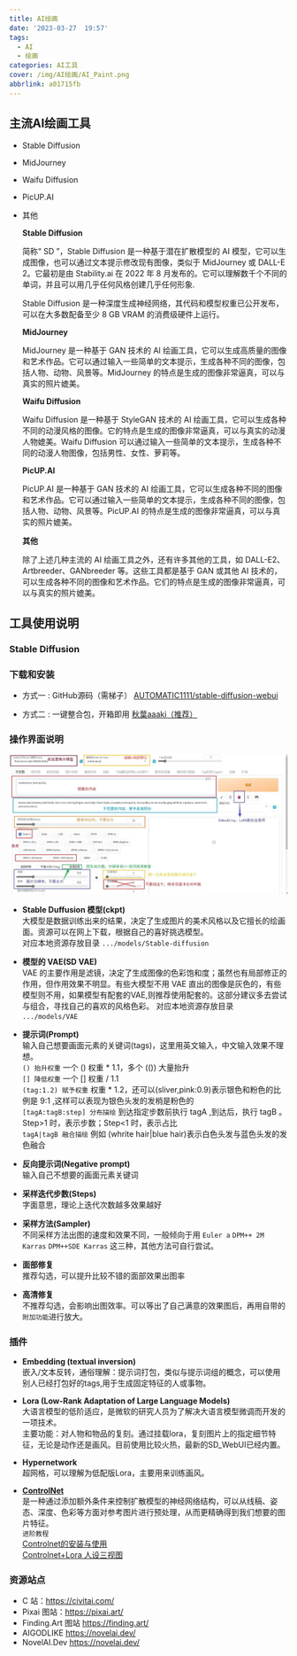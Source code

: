 ```yaml
---
title: AI绘画
date: '2023-03-27  19:57'
tags:
  - AI
  - 绘画
categories: AI工具
cover: /img/AI绘画/AI_Paint.png
abbrlink: a01715fb
---
```


## 主流AI绘画工具

-  Stable Diffusion
-  MidJourney
-  Waifu Diffusion
-  PicUP.AI
-  其他

   **Stable Diffusion** 

   简称“ SD ”，Stable Diffusion 是一种基于潜在扩散模型的 AI 模型，它可以生成图像，也可以通过文本提示修改现有图像，类似于 MidJourney 或 DALL-E 2。它最初是由 Stability.ai 在 2022 年 8 月发布的。它可以理解数千个不同的单词，并且可以用几乎任何风格创建几乎任何形象.

   Stable Diffusion 是一种深度生成神经网络，其代码和模型权重已公开发布，可以在大多数配备至少 8 GB VRAM 的消费级硬件上运行。


   **MidJourney** 

   MidJourney 是一种基于 GAN 技术的 AI 绘画工具，它可以生成高质量的图像和艺术作品。它可以通过输入一些简单的文本提示，生成各种不同的图像，包括人物、动物、风景等。MidJourney 的特点是生成的图像非常逼真，可以与真实的照片媲美。

   **Waifu Diffusion**

   Waifu Diffusion 是一种基于 StyleGAN 技术的 AI 绘画工具，它可以生成各种不同的动漫风格的图像。它的特点是生成的图像非常逼真，可以与真实的动漫人物媲美。Waifu Diffusion 可以通过输入一些简单的文本提示，生成各种不同的动漫人物图像，包括男性、女性、萝莉等。

   **PicUP.AI**

   PicUP.AI 是一种基于 GAN 技术的 AI 绘画工具，它可以生成各种不同的图像和艺术作品。它可以通过输入一些简单的文本提示，生成各种不同的图像，包括人物、动物、风景等。PicUP.AI 的特点是生成的图像非常逼真，可以与真实的照片媲美。

   **其他**

   除了上述几种主流的 AI 绘画工具之外，还有许多其他的工具，如 DALL-E2、Artbreeder、GANbreeder 等。这些工具都是基于 GAN 或其他 AI 技术的，可以生成各种不同的图像和艺术作品。它们的特点是生成的图像非常逼真，可以与真实的照片媲美。    

    
## 工具使用说明

### Stable Diffusion

### 下载和安装 

   - 方式一 : GitHub源码（需梯子）    [AUTOMATIC1111/stable-diffusion-webui](https://github.com/AUTOMATIC1111/stable-diffusion-webui)  

   - 方式二 : 一键整合包，开箱即用   [秋葉aaaki（推荐）](https://www.bilibili.com/video/BV17d4y1C73R/?spm_id_from=333.999.0.0)

### 操作界面说明    
  ![Alt text](../img/AI%E7%BB%98%E7%94%BB/%E7%95%8C%E9%9D%A2UI%E4%BD%BF%E7%94%A8%E8%AF%B4%E6%98%8E.jpg)  

   - **Stable Duffusion 模型(ckpt)**  
      大模型是数据训练出来的结果，决定了生成图片的美术风格以及它擅长的绘画面。资源可以在网上下载，根据自己的喜好挑选模型。  
      对应本地资源存放目录 `.../models/Stable-diffusion`  
   - **模型的 VAE(SD VAE)**  
      VAE 的主要作用是滤镜，决定了生成图像的色彩饱和度；虽然也有局部修正的作用，但作用效果不明显。有些大模型不用 VAE 直出的图像是灰色的，有些模型则不用，如果模型有配套的VAE,则推荐使用配套的。这部分建议多去尝试与组合，寻找自己的喜欢的风格色彩。
      对应本地资源存放目录 `.../models/VAE`


   - **提示词(Prompt)**  
      输入自己想要画面元素的关键词(tags)，这里用英文输入，中文输入效果不理想。  
      `() 抬升权重` 一个 () 权重 * 1.1，多个 (()) 大量抬升  
      `[] 降低权重` 一个 [] 权重 / 1.1  
      `(tag:1.2) 赋予权重`  权重 * 1.2，还可以(sliver,pink:0.9)表示银色和粉色的比例是 9:1 ,这样可以表现为银色头发的发梢是粉色的  
      `[tagA:tagB:step] 分布描绘` 到达指定步数前执行 tagA ,到达后，执行 tagB 。Step>1 时，表示步数；Step<1 时，表示占比  
      `tagA|tagB 融合描绘` 例如 (whrite hair|blue hair)表示白色头发与蓝色头发的发色融合



   - **反向提示词(Negative prompt)**  
      输入自己不想要的画面元素关键词

   - **采样迭代步数(Steps)**  
      字面意思，理论上迭代次数越多效果越好

   - **采样方法(Sampler)**   
      不同采样方法出图的速度和效果不同，一般倾向于用 `Euler a` `DPM++ 2M Karras` `DPM++SDE Karras` 这三种，其他方法可自行尝试。  

   - **面部修复**      
    推荐勾选，可以提升比较不错的面部效果出图率  

   - **高清修复**  
   不推荐勾选，会影响出图效率。可以等出了自己满意的效果图后，再用自带的`附加功能`进行放大。



### 插件
  - **Embedding (textual inversion)**   
      嵌入/文本反转，通俗理解：提示词打包，类似与提示词组的概念，可以使用别人已经打包好的tags,用于生成固定特征的人或事物。  

  - **Lora (Low-Rank Adaptation of Large Language Models)**  
     大语言模型的低阶适应，是微软的研究人员为了解决大语言模型微调而开发的一项技术。  
     主要功能：对人物和物品的复刻。通过挂载lora，复刻图片上的指定细节特征，无论是动作还是画风。目前使用比较火热，最新的SD_WebUI已经内置。  

  - **Hypernetwork**  
      超网格，可以理解为低配版Lora，主要用来训练画风。

  - **[ControlNet](https://github.com/lllyasviel/ControlNet)**  
      是一种通过添加额外条件来控制扩散模型的神经网络结构，可以从线稿、姿态、深度、色彩等方面对参考图片进行预处理，从而更精确得到我们想要的图片特征。  
      `进阶教程`  
      [Controlnet的安装与使用](https://www.bilibili.com/video/BV1Wo4y1i77v/?spm_id_from=333.999.0.0&vd_source=8139a2177a04c86c89bc6e136b97f87c)    
       [Controlnet+Lora 人设三视图](https://www.bilibili.com/video/BV1gk4y1h7xF/?vd_source=8139a2177a04c86c89bc6e136b97f87c)
       



### 资源站点  

  - C 站：https://civitai.com/  
  - Pixai 图站：https://pixai.art/  
  - Finding.Art 图站 https://finding.art/  
  - AIGODLIKE  https://novelai.dev/  
  - NovelAI.Dev https://novelai.dev/





